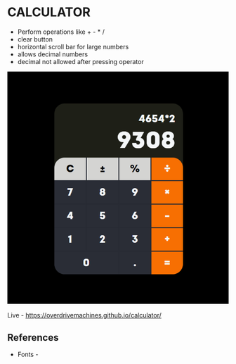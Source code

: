 # CALCULATOR

- Perform operations like + - \* /
- clear button
- horizontal scroll bar for large numbers
- allows decimal numbers
- decimal not allowed after pressing operator

![Preview](preview.png)

Live - https://overdrivemachines.github.io/calculator/

## References

- Fonts -

